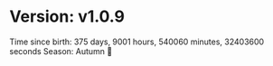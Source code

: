 # Version: v1.0.9
Time since birth: 375 days, 9001 hours, 540060 minutes, 32403600 seconds
Season: Autumn 🍁
